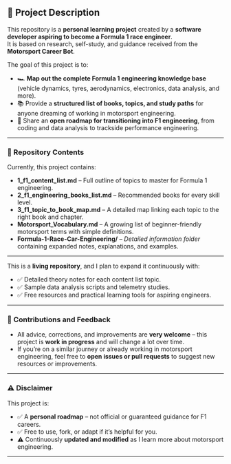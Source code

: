 ## 📜 Project Description

This repository is a **personal learning project** created by a **software developer aspiring to become a Formula 1 race engineer**.  
It is based on research, self-study, and guidance received from the **Motorsport Career Bot**.

The goal of this project is to:
- 🏎️ **Map out the complete Formula 1 engineering knowledge base** (vehicle dynamics, tyres, aerodynamics, electronics, data analysis, and more).
- 📚 Provide a **structured list of books, topics, and study paths** for anyone dreaming of working in motorsport engineering.
- 🚀 Share an **open roadmap for transitioning into F1 engineering**, from coding and data analysis to trackside performance engineering.

---

### 📂 Repository Contents

Currently, this project contains:
- **1_f1_content_list.md** – Full outline of topics to master for Formula 1 engineering.  
- **2_f1_engineering_books_list.md** – Recommended books for every skill level.  
- **3_f1_topic_to_book_map.md** – A detailed map linking each topic to the right book and chapter.  
- **Motorsport_Vocabulary.md** – A growing list of beginner-friendly motorsport terms with simple definitions.  
- **Formula-1-Race-Car-Engineering/** – *Detailed information folder* containing expanded notes, explanations, and examples.

---

This is a **living repository**, and I plan to expand it continuously with:
- ✅ Detailed theory notes for each content list topic.
- ✅ Sample data analysis scripts and telemetry studies.
- ✅ Free resources and practical learning tools for aspiring engineers.

---

### 🤝 Contributions and Feedback

- All advice, corrections, and improvements are **very welcome** – this project is **work in progress** and will change a lot over time.
- If you’re on a similar journey or already working in motorsport engineering, feel free to **open issues or pull requests** to suggest new resources or improvements.

---

### ⚠️ Disclaimer

This project is:
- ✅ A **personal roadmap** – not official or guaranteed guidance for F1 careers.
- ✅ Free to use, fork, or adapt if it’s helpful for you.
- ⚠️ Continuously **updated and modified** as I learn more about motorsport engineering.

---
